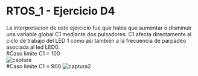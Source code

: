 # RTOS_1 - Ejercicio D4  
La interpretacion de este ejercicio fue que habia que aumentar o disminuir una variable global C1 mediante dos pulsadores. C1 afecta directamente al ciclo de trabajo del LED 1 como asi tambíén a la frecuencia de parpadeo asociada al led LED0.  
#Caso limite C1 = 100  
![captura](RTOS1_D4_100.png)  
#Caso limite C1 = 900
![captura2](RTOS1_D4_900.png)  
